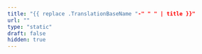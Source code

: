 ```yaml
---
title: "{{ replace .TranslationBaseName "-" " " | title }}"
url: ""
type: "static"
draft: false
hidden: true
---
```

